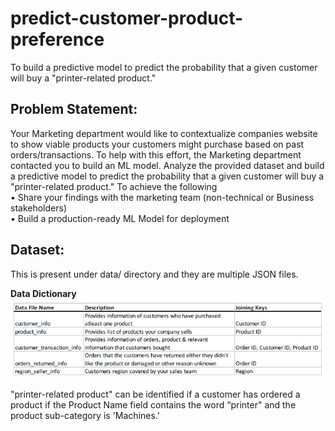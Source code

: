 # predict-customer-product-preference
To build a predictive model to predict the probability that a given customer will buy a "printer-related product."

## Problem Statement:  
Your Marketing department would like to contextualize companies website to show viable products your customers might purchase based on past orders/transactions. To help with this effort, the Marketing department contacted you to build an ML model. Analyze the provided dataset and build a predictive model to predict the probability that a given customer will buy a "printer-related product." To achieve the following  
• Share your findings with the marketing team (non-technical or Business stakeholders)  
• Build a production-ready ML Model for deployment    
  
## Dataset:    
This is present under data/ directory and they are multiple JSON files.    
   
**Data Dictionary**    
![DataDictionary](data_dictionary.PNG)  
  
"printer-related product" can be identified if a customer has ordered a product if the Product Name field contains the word “printer" and the product sub-category is 'Machines.'  


